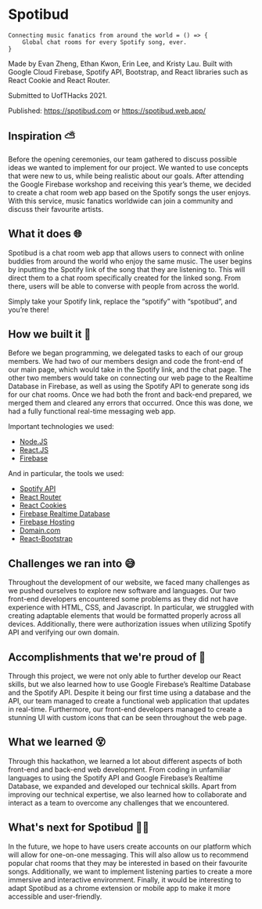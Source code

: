 # Spotibud

```
Connecting music fanatics from around the world = () => {
    Global chat rooms for every Spotify song, ever.
}
```

Made by Evan Zheng, Ethan Kwon, Erin Lee, and Kristy Lau. Built with Google Cloud Firebase, Spotify API, Bootstrap, and React libraries such as React Cookie and React Router.

Submitted to UofTHacks 2021.

Published: https://spotibud.com or https://spotibud.web.app/

## Inspiration ⛅
Before the opening ceremonies, our team gathered to discuss possible ideas we wanted to implement for our project. We wanted to use concepts that were new to us, while being realistic about our goals. After attending the Google Firebase workshop and receiving this year’s theme, we decided to create a chat room web app based on the Spotify songs the user enjoys. With this service, music fanatics worldwide can join a community and discuss their favourite artists.

## What it does 🌐
Spotibud is a chat room web app that allows users to connect with online buddies from around the world who enjoy the same music. The user begins by inputting the Spotify link of the song that they are listening to. This will direct them to a chat room specifically created for the linked song. From there, users will be able to converse with people from across the world.

Simply take your Spotify link, replace the “spotify” with “spotibud”, and you’re there!

## How we built it 👷
Before we began programming, we delegated tasks to each of our group members. We had two of our members design and code the front-end of our main page, which would take in the Spotify link, and the chat page. The other two members would take on connecting our web page to the Realtime Database in Firebase, as well as using the Spotify API to generate song ids for our chat rooms. Once we had both the front and back-end prepared, we merged them and cleared any errors that occurred. Once this was done, we had a fully functional real-time messaging web app.

Important technologies we used:
- [Node.JS](https://nodejs.org/en/)
- [React.JS](https://reactjs.org/)
- [Firebase](https://firebase.google.com/)

And in particular, the tools we used:
- [Spotify API](https://developer.spotify.com/documentation/web-api/)
- [React Router](https://reactrouter.com/)
- [React Cookies](https://www.npmjs.com/package/react-cookies)
- [Firebase Realtime Database](https://firebase.google.com/docs/database)
- [Firebase Hosting](https://firebase.google.com/docs/hosting)
- [Domain.com](https://www.domain.com/)
- [React-Bootstrap](https://react-bootstrap.github.io/)

## Challenges we ran into 😅
Throughout the development of our website, we faced many challenges as we pushed ourselves to explore new software and languages. Our two front-end developers encountered some problems as they did not have experience with HTML, CSS, and Javascript. In particular, we struggled with creating adaptable elements that would be formatted properly across all devices. Additionally, there were authorization issues when utilizing Spotify API and verifying our own domain.

## Accomplishments that we're proud of 🙌
Through this project, we were not only able to further develop our React skills, but we also learned how to use Google Firebase’s Realtime Database and the Spotify API. Despite it being our first time using a database and the API, our team managed to create a functional web application that updates in real-time. Furthermore, our front-end developers managed to create a stunning UI with custom icons that can be seen throughout the web page.

## What we learned 😵
Through this hackathon, we learned a lot about different aspects of both front-end and back-end web development. From coding in unfamiliar languages to using the Spotify API and Google Firebase’s Realtime Database, we expanded and developed our technical skills. Apart from improving our technical expertise, we also learned how to collaborate and interact as a team to overcome any challenges that we encountered.

## What's next for Spotibud 🌟🙊
In the future, we hope to have users create accounts on our platform which will allow for one-on-one messaging. This will also allow us to recommend popular chat rooms that they may be interested in based on their favourite songs. Additionally, we want to implement listening parties to create a more immersive and interactive environment. Finally, it would be interesting to adapt Spotibud as a chrome extension or mobile app to make it more accessible and user-friendly.
